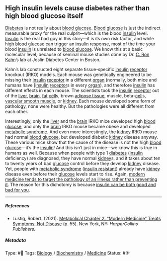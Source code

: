 ## High insulin levels cause diabetes rather than high blood glucose itself

[Diabetes](Diabetes.md) is not really about [blood glucose](). [Blood glucose]() is just the indirect measurable proxy for the real culprit—which is the blood [insulin](Insulin.md) level. [Insulin](Insulin.md) is the real bad guy in this story—it is its own risk factor, and while high [blood glucose]() can trigger an [insulin](Insulin.md) response, most of the time your blood [insulin](Insulin.md) is unrelated to [blood glucose]().  We know this at a basic molecular level, because of seminal mouse studies done by Dr. [C. Ron Kahn]()’s lab at Joslin Diabetes Center in Boston.

Kahn’s lab constructed eight separate tissue-specific [insulin](Insulin.md) [receptor](Receptor.md) knockout (IRKO) models. Each mouse was genetically engineered to be missing their [insulin](Insulin.md) [receptor](Receptor.md) in a different [organ]() (normally, both mice and humans have [\[insulin]() [receptor](Receptor.md)s in every [organ]()), and therefore [insulin](Insulin.md) has different effects in each mouse. The scientists took the [insulin](Insulin.md) [receptor](Receptor.md) out of the [liver](), [brain](Brain.md), [fat]() [cell]()s, brown [adipose tissue](), muscle, beta-[cell]()s, [vascular smooth muscle](), or [kidney](). Each mouse developed some form of pathology, none were healthy. But the pathologies were all different from each other.

Interestingly, only the [liver]() and the [brain](Brain.md) IRKO mice developed high [blood glucose](), and only the [brain](Brain.md) IRKO mouse became obese and developed [metabolic syndrome](Metabolic%20syndrome.md). And even more interestingly, the [kidney]() IRKO mouse had normal [blood glucose](), but developed diabetic [kidney]() disease anyway. These various mice show that the cause of the disease is not the high [blood glucose]()—it’s the [insulin](Insulin.md)! And this isn’t just in mice—we know this is true in humans as well. Because when people with type 1 [diabetes](Diabetes.md) ([insulin](Insulin.md) deficiency) are diagnosed, they have normal [kidney]()s, and it takes about ten to twenty years of bad [glucose]() control before they develop [kidney]() disease. Yet, people with [metabolic syndrome](Metabolic%20syndrome.md) ([insulin resistant](Insulin%20resistance.md)) already have [kidney]() disease even before their [glucose]() levels start to rise. Again, [modern medicine tends to target the pathology of an illness rather than preventing it](Modern%20medicine%20tends%20to%20target%20the%20pathology%20of%20an%20illness%20rather%20than%20preventing%20it.md). The reason for this dichotomy is because [insulin can be both good and bad for you](Insulin%20can%20be%20both%20good%20and%20bad%20for%20you.md).

---

##### References

* Lustig, Robert. (2021). [Metabolical Chapter 2. “Modern Medicine” Treats Symptoms, Not Disease](Metabolical%20Chapter%202.%20%E2%80%9CModern%20Medicine%E2%80%9D%20Treats%20Symptoms,%20Not%20Disease.md) (p. 55). New York, NY: *HarperCollins Publishers*.

##### Metadata

Type: #🔴 
Tags: [Biology]() / [Biochemistry](Biochemistry.md) / [Medicine](Medicine.md)
Status: #☀️ 
